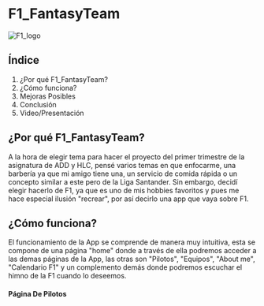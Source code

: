 # F1_FantasyTeam 
![F1_logo](https://user-images.githubusercontent.com/91873665/207651713-eb09bce3-a05f-47df-a283-fe657399be73.jpg)
## Índice
1. ¿Por qué F1_FantasyTeam?
2. ¿Cómo funciona?
3. Mejoras Posibles
4. Conclusión
5. Video/Presentación

## ¿Por qué F1_FantasyTeam?
A la hora de elegir tema para hacer el proyecto del primer trimestre de la asignatura de ADD y HLC, pensé varios temas en que enfocarme, una barbería ya que mi amigo tiene una, un servicio de comida rápida o un concepto similar a este pero de la Liga Santander. Sin embargo, decidí elegir hacerlo de F1, ya que es uno de mis hobbies favoritos y pues me hace especial ilusión "recrear", por así decirlo una app que vaya sobre F1. 

## ¿Cómo funciona?
El funcionamiento de la App se comprende de manera muy intuitiva, esta se compone de una página "home" donde a través de ella podremos acceder a las demas páginas de la App, las otras son "Pilotos", "Equipos", "About me", "Calendario F1" y un complemento demás donde podremos escuchar el himno de la F1 cuando lo deseemos.
#### Página De Pilotos





